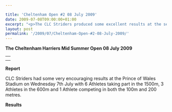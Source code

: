 ```yaml
---

title: 'Cheltenham Open #2 08 July 2009'
date: 2009-07-08T09:00:00+01:00
excerpt: "<p>The CLC Striders produced some excellent results at the second mid summer open held at the Prince of Wales stadium. Six athletes took part in the 1500 metres (5 set new PB's), 3 Athletes took part in the 600 metres (setting 2 new club records) and one Athlete competed in both the 100 metres and 200 metres (and set a new 200m club record). Brendan Ward, Club Chairman Cheltenham open #2 08 July 2009 Photos Report Results</p>"
layout: post
permalink: '/2009/07/Cheltenham-Open-#2-08-July-2009/'
---
```

**The Cheltenham Harriers Mid Summer Open 08 July 2009**</p> 

<table>
  <tr>
    <td>
    </td>
  </tr>
  
  <tr>
    <td>
    </td>
  </tr>
</table>

**<a name="Results">Report</a>**

CLC Striders had some very encouraging results at the Prince of Wales Stadium on Wednesday 7th July with 6 Athletes taking part in the 1500m, 3 Athletes in the 600m and 1 Athlete competing in both the 100m and 200 metres.

**<a name="Theresults"></a>Results**



<map name="100109w.jpg">
  <area shape="RECT" coords="677,27,696,48" alt="Race Winner" />
  
  <area shape="RECT" coords="379,28,393,45" alt="Sarah Greef" />
  
  <area shape="RECT" coords="354,28,368,46" alt="Rachel Vines" />
  
  <area shape="RECT" coords="303,28,318,46" alt="Anna Maughan" />
  
  <area shape="RECT" coords="206,28,220,46" alt="Dawn Addinall" />
  
  <area shape="RECT" coords="86,28,103,46" alt="Alex Evans" />
</map>

<map name="100109m.jpg">
  <area shape="RECT" coords="63,31,76,45" alt="Clive Scott" />
  
  <area shape="RECT" coords="112,32,121,44" alt="Paul Davies" />
  
  <area shape="RECT" coords="118,32,129,43" alt="Paul Stonuary" />
  
  <area shape="RECT" coords="223,29,236,47" alt="James Gibbs" />
  
  <area shape="RECT" coords="255,29,264,42" alt="David Smeath" />
  
  <area shape="RECT" coords="263,28,272,43" alt="Chris Hale" />
  
  <area shape="RECT" coords="275,31,288,45" alt="Rob Shute" />
  
  <area shape="RECT" coords="308,31,321,45" alt="Billy Bradshaw" />
  
  <area shape="RECT" coords="582,29,594,46" alt="Will Ferguson" />
  
  <area shape="RECT" coords="680,30,694,45" alt="Race Winner" />
</map>